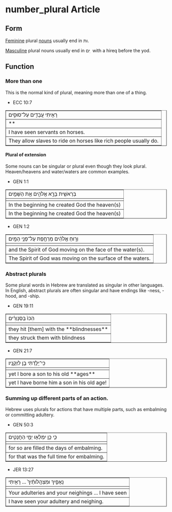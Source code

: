 # number_plural Article

## Form 
[Feminine](https://git.door43.org/Door43/en-uhg/src/master/content/gender_feminine/02.md) plural [nouns](https://git.door43.org/Door43/en-uhg/src/master/content/noun/02.md) usually end in ות. 

[Masculine](https://git.door43.org/Door43/en-uhg/src/master/content/gender_masculine/02.md) plural nouns usually end in ים ִ  with a hireq before the yod.


## Function

### More than one
This is the normal kind of plural, meaning more than one of a thing.   

* ECC 10:7
<table border="1" class="docutils">
<colgroup>
<col width="100%" />
</colgroup>
<tbody valign="top">
<tr class="row-odd"><td> רָאִ֥יתִי עֲבָדִ֖ים‮‬ עַל־סוּסִ֑ים </td>
</tr>
<tr class="row-even"><td>        **       </td>
</tr>
<tr class="row-odd"><td>I have seen servants on horses.</td>
</tr>
<tr class="row-even"><td>They allow slaves to ride on horses like rich people usually do.</td>
</tr>
</tbody>
</table>

#### Plural of extension

Some nouns can be singular or plural even though they look plural. Heaven/heavens and water/waters are common examples.

* GEN 1:1
<table border="1" class="docutils">
<colgroup>
<col width="100%" />
</colgroup>
<tbody valign="top">
<tr class="row-odd"><td>בְּרֵאשִׁ֖ית‮‬ בָּרָ֣א אֱלֹהִ֑ים אֵ֥ת הַשָּׁמַ֖יִם</td>
</tr>
<tr class="row-even"><td>               </td>
</tr>
<tr class="row-odd"><td>In the beginning he created God the heaven(s)</td>
</tr>
<tr class="row-even"><td>In the beginning he created God the heaven(s)</td>
</tr>
</tbody>
</table>

* GEN 1:2
<table border="1" class="docutils">
<colgroup>
<col width="100%" />
</colgroup>
<tbody valign="top">
<tr class="row-odd"><td>וְר֣וּחַ אֱלֹהִ֔ים מְרַחֶ֖פֶת עַל־פְּנֵ֥י הַמָּֽיִם׃</td>
</tr>
<tr class="row-even"><td>               </td>
</tr>
<tr class="row-odd"><td>and the Spirit of God moving on the face of the water(s).</td>
</tr>
<tr class="row-even"><td>The Spirit of God was moving on the surface of the waters.</td>
</tr>
</tbody>
</table>

### Abstract plurals 

Some plural words in Hebrew are translated as singular in other languages. In English, abstract plurals are often singular and have endings like -ness, -hood, and -ship.

* GEN 19:11
<table border="1" class="docutils">
<colgroup>
<col width="100%" />
</colgroup>
<tbody valign="top">
<tr class="row-odd"><td>הִכּוּ֙ בַּסַּנְוֵרִ֔ים</td>
</tr>
<tr class="row-even"><td>               </td>
</tr>
<tr class="row-odd"><td>they hit [them] with the **blindnesses**</td>
</tr>
<tr class="row-even"><td>they struck them with blindness</td>
</tr>
</tbody>
</table>

* GEN 21:7
<table border="1" class="docutils">
<colgroup>
<col width="100%" />
</colgroup>
<tbody valign="top">
<tr class="row-odd"><td>כִּֽי־יָלַ֥דְתִּי‮‬ בֵ֖ן לִזְקֻנָֽיו׃</td>
</tr>
<tr class="row-even"><td>               </td>
</tr>
<tr class="row-odd"><td>yet I bore a son to his old **ages**</td>
</tr>
<tr class="row-even"><td>yet I have borne him a son in his old age!</td>
</tr>
</tbody>
</table>


### Summing up different parts of an action. 

Hebrew uses plurals for actions that have multiple parts, such as embalming or committing adultery.

* GEN 50:3
<table border="1" class="docutils">
<colgroup>
<col width="100%" />
</colgroup>
<tbody valign="top">
<tr class="row-odd"><td>כִּ֛י כֵּ֥ן יִמְלְא֖וּ יְמֵ֣י הַחֲנֻטִ֑ים</td>
</tr>
<tr class="row-even"><td>               </td>
</tr>
<tr class="row-odd"><td>for so are filled the days of embalming.</td>
</tr>
<tr class="row-even"><td>for that was the full time for embalming.</td>
</tr>
</tbody>
</table>

* JER 13:27
<table border="1" class="docutils">
<colgroup>
<col width="100%" />
</colgroup>
<tbody valign="top">
<tr class="row-odd"><td>נִֽאֻפַ֤יִךְ וּמִצְהֲלֹותַ֨יִךְ֙ ...‬ רָאִ֖יתִי </td>
</tr>
<tr class="row-even"><td>               </td>
</tr>
<tr class="row-odd"><td>Your adulteries and your neighings ... I have seen</td>
</tr>
<tr class="row-even"><td>I have seen your adultery and neighing.</td>
</tr>
</tbody>
</table>
